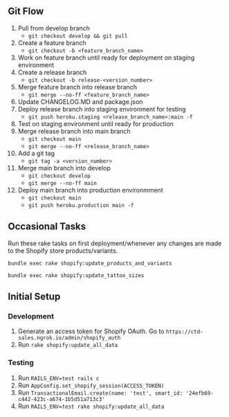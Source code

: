 ## Git Flow

1. Pull from develop branch
   - `git checkout develop && git pull`
2. Create a feature branch
   - `git checkout -b <feature_branch_name>`
3. Work on feature branch until ready for deployment on staging environment
4. Create a release branch
   - `git checkout -b release-<version_number>`
5. Merge feature branch into release branch
   - `git merge --no-ff <feature_branch_name>`
6. Update CHANGELOG.MD and package.json
7. Deploy release branch into staging environment for testing
    - `git push heroku.staging <release_branch_name>:main -f`
8. Test on staging environment until ready for production
9. Merge release branch into main branch
    - `git checkout main`
    - `git merge --no-ff <release_branch_name>`
10. Add a git tag
    - `git tag -a <version_number>`
11. Merge main branch into develop
    - `git checkout develop`
    - `git merge --no-ff main`
12. Deploy main branch into production environmment
    - `git checkout main`
    - `git push heroku.production main -f`

## Occasional Tasks

Run these rake tasks on first deployment/whenever any changes are made to the Shopify store products/variants.

`bundle exec rake shopify:update_products_and_variants`

`bundle exec rake shopify:update_tattoo_sizes`

## Initial Setup

### Development
1. Generate an access token for Shopify OAuth. Go to `https://ctd-sales.ngrok.io/admin/shopify_auth`
2. Run `rake shopify:update_all_data`
### Testing
1. Run `RAILS_ENV=test rails c`
2. Run `AppConfig.set_shopify_session(ACCESS_TOKEN)`
3. Run `TransactionalEmail.create(name: 'test', smart_id: '24efb69-c442-423c-a674-1b5d51a713c3'`
4. Run `RAILS_ENV=test rake shopify:update_all_data`